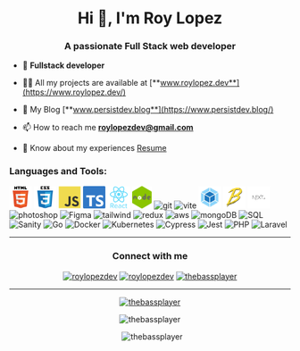<h1 align="center">Hi 👋, I'm Roy Lopez</h1>
<h3 align="center">A passionate Full Stack web developer</h3>

- 🔭 **Fullstack developer**

- 👨‍💻 All my projects are available at [**www.roylopez.dev**](https://www.roylopez.dev/)

- 🧠 My Blog [**www.persistdev.blog**](https://www.persistdev.blog/)

- 📫 How to reach me **roylopezdev@gmail.com**

- 📄 Know about my experiences [Resume](https://drive.google.com/file/d/10DvHhvIPpPfoz83G21SlOOA7YMad4HPd/view?usp=sharing)


<h3 align="left">Languages and Tools:</h3>
  <p align="left">
    <!-- HTML -->
    <picture>
    <img src="https://raw.githubusercontent.com/devicons/devicon/master/icons/html5/html5-original-wordmark.svg"
      alt="html5" width="40" height="40" />
    </picture>
    <!-- CSS -->
    <picture><img src="https://raw.githubusercontent.com/devicons/devicon/master/icons/css3/css3-original-wordmark.svg"
      alt="css3" width="40" height="40" /></picture>
    <!-- Javascript -->
    <picture><img src="https://raw.githubusercontent.com/devicons/devicon/master/icons/javascript/javascript-original.svg"
      alt="javascript" width="40" height="40" /></picture>
      <!-- Typescript -->
    <picture> <img src="./imgs/typescript_logo.png"
      alt="Typescript" height="40"/></picture>
    <!-- React -->
    <picture><img src="https://raw.githubusercontent.com/devicons/devicon/master/icons/react/react-original-wordmark.svg"
      alt="react" width="40" height="40" /></picture>
    <!-- Node.js -->
    <picture> <img src="./imgs/node_logo.png"
      alt="nodejs" height="40"/></picture>
    <!-- Git -->
    <picture><img src="https://www.vectorlogo.zone/logos/git-scm/git-scm-icon.svg" alt="git" width="60" height="40" /></picture>
      <!-- Vite -->
    <picture><img src="https://www.vectorlogo.zone/logos/vitejsdev/vitejsdev-icon.svg" alt="vite" width="60" height="40" /></picture>
    <!-- Webpack -->
    <picture><img
      src="./imgs/th.jpeg"
      alt="webpack" width="40" height="40" /></picture>
    <!-- Babel -->
    <picture> <img src="./imgs/babel_logo.png" alt="babel" width="40" height="40"/></picture>
    <!-- Next.js -->
    <picture>   <img src="./imgs/next_logo.png" alt="nextjs" width="40" height="40"/></picture>
    <!-- Photoshop -->
    <picture><img src="https://upload.wikimedia.org/wikipedia/commons/a/af/Adobe_Photoshop_CC_icon.svg"
      alt="photoshop" width="40" height="40" /></picture>
    <!-- Figma -->
    <picture><img src="https://upload.wikimedia.org/wikipedia/commons/3/33/Figma-logo.svg"
      alt="Figma" width="40" height="40" /></picture>
    <!-- Tailwind -->
    <picture> <img src="https://www.vectorlogo.zone/logos/tailwindcss/tailwindcss-icon.svg" alt="tailwind" width="40"
      height="40" /></picture>
    <!-- Redux -->
    <picture> <img src="https://upload.wikimedia.org/wikipedia/commons/4/49/Redux.png" alt="redux" width="50"
      height="40" /></picture>
      <!-- AWS -->
    <picture> <img src="https://upload.wikimedia.org/wikipedia/commons/9/93/Amazon_Web_Services_Logo.svg" alt="aws"
      height="40" /></picture>
       <!-- MongoDB -->
    <picture> <img src="https://svg2raster.fileformat.info/vlz.jsp?svg=%2Flogos%2Fmongodb%2Fmongodb-icon.svg" height=40" alt="mongoDB" height="40" /></picture>
    <!-- SQL -->
    <picture> <img src="https://upload.wikimedia.org/wikipedia/commons/4/44/SQL_%D0%BB%D0%BE%D0%B3%D0%BE%D1%82%D0%B8%D0%BF.png" height=40" alt="SQL" height="40" /></picture>
      <!-- Sanity -->
    <picture> <img src="https://upload.wikimedia.org/wikipedia/commons/7/7e/Sanity-logo-svg.svg" alt="Sanity" height="50" /></picture>
      <!-- Goland -->
    <picture> <img src="https://upload.wikimedia.org/wikipedia/commons/0/05/Go_Logo_Blue.svg" alt="Go" width="60"
      height="40" /></picture>
       <!-- Docker -->
    <picture> <img src="https://upload.wikimedia.org/wikipedia/commons/7/79/Docker_%28container_engine%29_logo.png" alt="Docker" height="40" /></picture>
      <!-- Kubernetes -->
    <picture> <img src="https://www.vectorlogo.zone/logos/kubernetes/kubernetes-icon.svg" alt="Kubernetes" height="40" /></picture>
     <!-- Cypress -->
    <picture> <img src="https://upload.wikimedia.org/wikipedia/commons/a/a4/Cypress.png" alt="Cypress" height="40" /></picture>
     <!-- Jest -->
    <picture> <img src="https://www.vectorlogo.zone/logos/jestjsio/jestjsio-ar21.svg" alt="Jest" height="40" /></picture>
         <!-- PHP -->
    <picture> <img src="https://www.vectorlogo.zone/logos/php/php-ar21.svg" alt="PHP" height="40" /></picture>
        <!-- Laravel -->
    <picture> <img src="https://www.vectorlogo.zone/logos/laravel/laravel-ar21.svg" alt="Laravel" height="40" /></picture>
    
    
      
      
   
<hr>

<h3 align="center">Connect with me</h3>
<p align="center">
<a href="https://linkedin.com/in/roylopezdev" target="blank"><img align="center" src="https://raw.githubusercontent.com/rahuldkjain/github-profile-readme-generator/master/src/images/icons/Social/linked-in-alt.svg" alt="roylopezdev" height="30" width="40" /></a>
<a href="https://twitter.com/roylopezdev" target="blank"><img align="center" src="https://raw.githubusercontent.com/rahuldkjain/github-profile-readme-generator/master/src/images/icons/Social/twitter.svg" alt="roylopezdev" height="30" width="40" /></a>
<a href="https://codepen.io/thebassplayer" target="blank"><img align="center" src="https://raw.githubusercontent.com/rahuldkjain/github-profile-readme-generator/master/src/images/icons/Social/codepen.svg" alt="thebassplayer"  height="30" width="40" /></a>
</p>

<hr>

<!-- Codewars -->
<p align="center">
  <a href="https://www.codewars.com/users/Thebassplayer/">
    <picture>
      <img src="https://www.codewars.com/users/Thebassplayer/badges/large" alt="thebassplayer" />
    </picture>
  </a>
</p>

<!-- Most used languajes -->
<p align="center">
  <picture>
    <img src="https://github-readme-stats.vercel.app/api/top-langs?username=thebassplayer&show_icons=true&locale=en&layout=compact" alt="thebassplayer" />
  </picture>
</p>
<!-- Stats -->
<p align="center">&nbsp;
  <picture>
    <img src="https://github-readme-stats.vercel.app/api?username=thebassplayer&show_icons=true&locale=en" alt="thebassplayer" />
  </picture>
</p>
